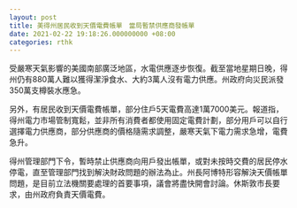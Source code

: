 ```yaml
---
layout: post
title: 美得州居民收到天價電費帳單　當局暫禁供應商發帳單
date: 2021-02-22 19:18:26.000000000 +08:00
categories: rthk
---
```


受嚴寒天氣影響的美國南部廣泛地區，水電供應逐步恢復。截至當地星期日晚，得州仍有880萬人難以獲得潔淨食水、大約3萬人沒有電力供應。州政府向災民派發350萬支樽裝水應急。

另外，有居民收到天價電費帳單，部分住戶5天電費高達1萬7000美元。報道指，得州電力市場管制寬鬆，並非所有消費者都使用固定電費計劃，部分用戶可以自行選擇電力供應商，部分供應商的價格隨需求調整，嚴寒天氣下電力需求急增，電費急升。

得州管理部門下令，暫時禁止供應商向用戶發出帳單，或對未按時交費的居民停水停電，直至管理部門找到解決財政問題的辦法為止。州長阿博特形容解決天價帳單問題，是目前立法機關要處理的首要事項，議會將盡快開會討論。休斯敦市長要求，由州政府負責天價電費。
